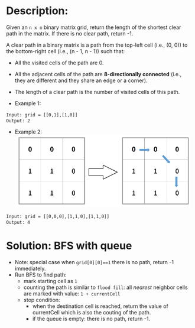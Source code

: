 # Description:
Given an `n x n` binary matrix grid, return the length of the shortest clear path in the matrix. If there is no clear path, return -1.

A clear path in a binary matrix is a path from the top-left cell (i.e., (0, 0)) to the bottom-right cell (i.e., (n - 1, n - 1)) such that:

* All the visited cells of the path are 0.
* All the adjacent cells of the path are **8-directionally connected** (i.e., they are different and they share an edge or a corner).
* The length of a clear path is the number of visited cells of this path.

* Example 1:

```
Input: grid = [[0,1],[1,0]]
Output: 2
```

* Example 2:
 ![image info](./1.png)
```
Input: grid = [[0,0,0],[1,1,0],[1,1,0]]
Output: 4
```

# Solution: BFS with queue
* Note: special case when `grid[0][0]==1` there is no path, return -1 immediately.
* Run BFS to find path:
    * mark starting cell as `1`
    * counting the path is similar to `flood fill`: all *nearest* neighbor cells are marked with value: `1 + currentCell`
    * stop condition:
        * when the destination cell is reached, return the value of currentCell which is also the couting of the path.
        * if the queue is empty: there is no path, return -1.
